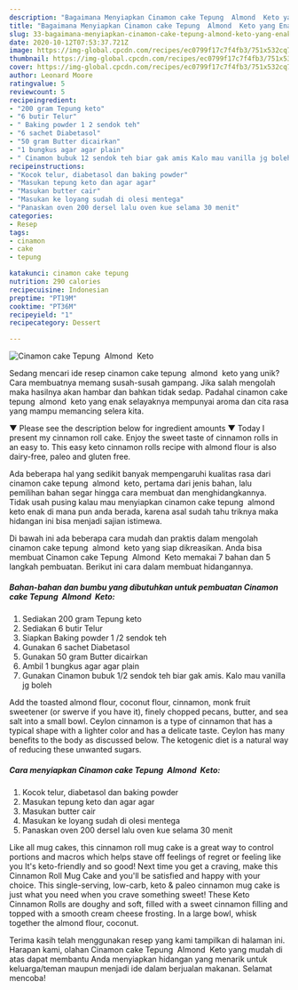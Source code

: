 ```yaml
---
description: "Bagaimana Menyiapkan Cinamon cake Tepung  Almond  Keto yang Enak Banget"
title: "Bagaimana Menyiapkan Cinamon cake Tepung  Almond  Keto yang Enak Banget"
slug: 33-bagaimana-menyiapkan-cinamon-cake-tepung-almond-keto-yang-enak-banget
date: 2020-10-12T07:53:37.721Z
image: https://img-global.cpcdn.com/recipes/ec0799f17c7f4fb3/751x532cq70/cinamon-cake-tepung-almond-keto-foto-resep-utama.jpg
thumbnail: https://img-global.cpcdn.com/recipes/ec0799f17c7f4fb3/751x532cq70/cinamon-cake-tepung-almond-keto-foto-resep-utama.jpg
cover: https://img-global.cpcdn.com/recipes/ec0799f17c7f4fb3/751x532cq70/cinamon-cake-tepung-almond-keto-foto-resep-utama.jpg
author: Leonard Moore
ratingvalue: 5
reviewcount: 5
recipeingredient:
- "200 gram Tepung keto"
- "6 butir Telur"
- " Baking powder 1 2 sendok teh"
- "6 sachet Diabetasol"
- "50 gram Butter dicairkan"
- "1 bungkus agar agar plain"
- " Cinamon bubuk 12 sendok teh biar gak amis Kalo mau vanilla jg boleh"
recipeinstructions:
- "Kocok telur, diabetasol dan baking powder"
- "Masukan tepung keto dan agar agar"
- "Masukan butter cair"
- "Masukan ke loyang sudah di olesi mentega"
- "Panaskan oven 200 dersel lalu oven kue selama 30 menit"
categories:
- Resep
tags:
- cinamon
- cake
- tepung

katakunci: cinamon cake tepung 
nutrition: 290 calories
recipecuisine: Indonesian
preptime: "PT19M"
cooktime: "PT36M"
recipeyield: "1"
recipecategory: Dessert

---
```



![Cinamon cake Tepung  Almond  Keto](https://img-global.cpcdn.com/recipes/ec0799f17c7f4fb3/751x532cq70/cinamon-cake-tepung-almond-keto-foto-resep-utama.jpg)

Sedang mencari ide resep cinamon cake tepung  almond  keto yang unik? Cara membuatnya memang susah-susah gampang. Jika salah mengolah maka hasilnya akan hambar dan bahkan tidak sedap. Padahal cinamon cake tepung  almond  keto yang enak selayaknya mempunyai aroma dan cita rasa yang mampu memancing selera kita.

▼ Please see the description below for ingredient amounts ▼ Today I present my cinnamon roll cake. Enjoy the sweet taste of cinnamon rolls in an easy to. This easy keto cinnamon rolls recipe with almond flour is also dairy-free, paleo and gluten free.

Ada beberapa hal yang sedikit banyak mempengaruhi kualitas rasa dari cinamon cake tepung  almond  keto, pertama dari jenis bahan, lalu pemilihan bahan segar hingga cara membuat dan menghidangkannya. Tidak usah pusing kalau mau menyiapkan cinamon cake tepung  almond  keto enak di mana pun anda berada, karena asal sudah tahu triknya maka hidangan ini bisa menjadi sajian istimewa.


Di bawah ini ada beberapa cara mudah dan praktis dalam mengolah cinamon cake tepung  almond  keto yang siap dikreasikan. Anda bisa membuat Cinamon cake Tepung  Almond  Keto memakai 7 bahan dan 5 langkah pembuatan. Berikut ini cara dalam membuat hidangannya.

<!--inarticleads1-->

##### Bahan-bahan dan bumbu yang dibutuhkan untuk pembuatan Cinamon cake Tepung  Almond  Keto:

1. Sediakan 200 gram Tepung keto
1. Sediakan 6 butir Telur
1. Siapkan  Baking powder 1 /2 sendok teh
1. Gunakan 6 sachet Diabetasol
1. Gunakan 50 gram Butter dicairkan
1. Ambil 1 bungkus agar agar plain
1. Gunakan  Cinamon bubuk 1/2 sendok teh biar gak amis. Kalo mau vanilla jg boleh


Add the toasted almond flour, coconut flour, cinnamon, monk fruit sweetener (or swerve if you have it), finely chopped pecans, butter, and sea salt into a small bowl. Ceylon cinnamon is a type of cinnamon that has a typical shape with a lighter color and has a delicate taste. Ceylon has many benefits to the body as discussed below. The ketogenic diet is a natural way of reducing these unwanted sugars. 

<!--inarticleads2-->

##### Cara menyiapkan Cinamon cake Tepung  Almond  Keto:

1. Kocok telur, diabetasol dan baking powder
1. Masukan tepung keto dan agar agar
1. Masukan butter cair
1. Masukan ke loyang sudah di olesi mentega
1. Panaskan oven 200 dersel lalu oven kue selama 30 menit


Like all mug cakes, this cinnamon roll mug cake is a great way to control portions and macros which helps stave off feelings of regret or feeling like you It&#39;s keto-friendly and so good! Next time you get a craving, make this Cinnamon Roll Mug Cake and you&#39;ll be satisfied and happy with your choice. This single-serving, low-carb, keto &amp; paleo cinnamon mug cake is just what you need when you crave something sweet! These Keto Cinnamon Rolls are doughy and soft, filled with a sweet cinnamon filling and topped with a smooth cream cheese frosting. In a large bowl, whisk together the almond flour, coconut. 

Terima kasih telah menggunakan resep yang kami tampilkan di halaman ini. Harapan kami, olahan Cinamon cake Tepung  Almond  Keto yang mudah di atas dapat membantu Anda menyiapkan hidangan yang menarik untuk keluarga/teman maupun menjadi ide dalam berjualan makanan. Selamat mencoba!
